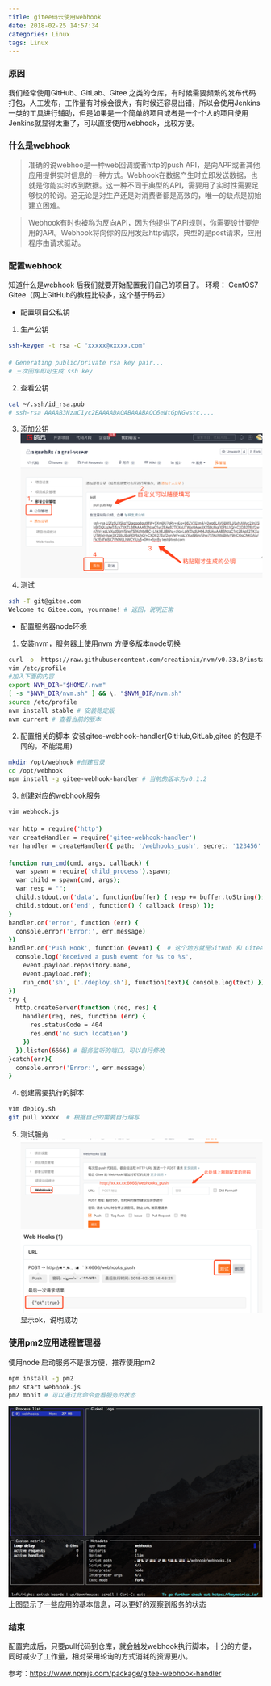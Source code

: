 ```yaml
---
title: gitee码云使用webhook
date: 2018-02-25 14:57:34
categories: Linux
tags: Linux
---
```

### 原因
我们经常使用GitHub、GitLab、Gitee 之类的仓库，有时候需要频繁的发布代码打包，人工发布，工作量有时候会很大，有时候还容易出错，所以会使用Jenkins一类的工具进行辅助，但是如果是一个简单的项目或者是一个个人的项目使用Jenkins就显得太重了，可以直接使用webhook，比较方便。
### 什么是webhook
>准确的说webhoo是一种web回调或者http的push API，是向APP或者其他应用提供实时信息的一种方式。Webhook在数据产生时立即发送数据，也就是你能实时收到数据。这一种不同于典型的API，需要用了实时性需要足够快的轮询。这无论是对生产还是对消费者都是高效的，唯一的缺点是初始建立困难。

>Webhook有时也被称为反向API，因为他提供了API规则，你需要设计要使用的API。Webhook将向你的应用发起http请求，典型的是post请求，应用程序由请求驱动。

### 配置webhook
知道什么是webhook 后我们就要开始配置我们自己的项目了。
环境：
   CentOS7
   Gitee（网上GitHub的教程比较多，这个基于码云）
- 配置项目公私钥
1. 生产公钥
``` bash
ssh-keygen -t rsa -C "xxxxx@xxxxx.com"  

# Generating public/private rsa key pair...
# 三次回车即可生成 ssh key
```
2. 查看公钥
``` bash
cat ~/.ssh/id_rsa.pub
# ssh-rsa AAAAB3NzaC1yc2EAAAADAQABAAABAQC6eNtGpNGwstc....
```
3. 添加公钥
![步骤](gitee-with-webhook/image-2018-153940@2x.png)
4. 测试
``` bash
ssh -T git@gitee.com
Welcome to Gitee.com, yourname! # 返回，说明正常
```

- 配置服务器node环境
1. 安装nvm，服务器上使用nvm 方便多版本node切换
``` bash
curl -o- https://raw.githubusercontent.com/creationix/nvm/v0.33.8/install.sh | bash
vim /etc/profile
#加入下面的内容
export NVM_DIR="$HOME/.nvm"
[ -s "$NVM_DIR/nvm.sh" ] && \. "$NVM_DIR/nvm.sh"
source /etc/profile
nvm install stable # 安装稳定版
nvm current # 查看当前的版本
```
2. 配置相关的脚本
安装gitee-webhook-handler(GitHub,GitLab,gitee 的包是不同的，不能混用)
``` bash
mkdir /opt/webhook #创建目录
cd /opt/webhook
npm install -g gitee-webhook-handler # 当前的版本为v0.1.2
```
3. 创建对应的webhook服务
``` bash
vim webhook.js

var http = require('http')
var createHandler = require('gitee-webhook-handler')
var handler = createHandler({ path: '/webhooks_push', secret: '123456' })# post 所需要用到的秘钥

function run_cmd(cmd, args, callback) {
  var spawn = require('child_process').spawn;
  var child = spawn(cmd, args);
  var resp = "";
  child.stdout.on('data', function(buffer) { resp += buffer.toString(); });
  child.stdout.on('end', function() { callback (resp) });
}
handler.on('error', function (err) {
  console.error('Error:', err.message)
})
handler.on('Push Hook', function (event) {  # 这个地方就是GitHub 和 Gitee 不一样的地方，需要注意
  console.log('Received a push event for %s to %s',
    event.payload.repository.name,
    event.payload.ref);
    run_cmd('sh', ['./deploy.sh'], function(text){ console.log(text) });# 需要执行的脚本位置
})
try {
  http.createServer(function (req, res) {
    handler(req, res, function (err) {
      res.statusCode = 404
      res.end('no such location')
    })
  }).listen(6666) # 服务监听的端口，可以自行修改
}catch(err){
  console.error('Error:', err.message)
}
```
4. 创建需要执行的脚本
``` bash
vim deploy.sh
git pull xxxxx  # 根据自己的需要自行编写
```
5. 测试服务
![](gitee-with-webhook/WX20180225-163439@2x.png)
![](gitee-with-webhook/WX20180225-163748@2x.png)
显示ok，说明成功

### 使用pm2应用进程管理器
使用node 启动服务不是很方便，推荐使用pm2
``` bash
npm install -g pm2
pm2 start webhook.js
pm2 monit # 可以通过此命令查看服务的状态
```
![](gitee-with-webhook/WX20180225-164721@2x.png)
上图显示了一些应用的基本信息，可以更好的观察到服务的状态

### 结束
配置完成后，只要pull代码到仓库，就会触发webhook执行脚本，十分的方便，同时减少了工作量，相对采用轮询的方式消耗的资源更小。


参考：https://www.npmjs.com/package/gitee-webhook-handler

